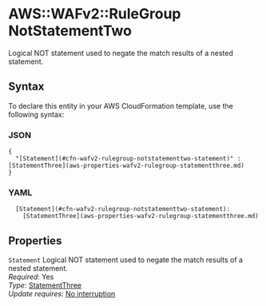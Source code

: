 # AWS::WAFv2::RuleGroup NotStatementTwo<a name="aws-properties-wafv2-rulegroup-notstatementtwo"></a>

Logical NOT statement used to negate the match results of a nested statement\. 

## Syntax<a name="aws-properties-wafv2-rulegroup-notstatementtwo-syntax"></a>

To declare this entity in your AWS CloudFormation template, use the following syntax:

### JSON<a name="aws-properties-wafv2-rulegroup-notstatementtwo-syntax.json"></a>

```
{
  "[Statement](#cfn-wafv2-rulegroup-notstatementtwo-statement)" : [StatementThree](aws-properties-wafv2-rulegroup-statementthree.md)
}
```

### YAML<a name="aws-properties-wafv2-rulegroup-notstatementtwo-syntax.yaml"></a>

```
  [Statement](#cfn-wafv2-rulegroup-notstatementtwo-statement): 
    [StatementThree](aws-properties-wafv2-rulegroup-statementthree.md)
```

## Properties<a name="aws-properties-wafv2-rulegroup-notstatementtwo-properties"></a>

`Statement`  <a name="cfn-wafv2-rulegroup-notstatementtwo-statement"></a>
Logical NOT statement used to negate the match results of a nested statement\.   
*Required*: Yes  
*Type*: [StatementThree](aws-properties-wafv2-rulegroup-statementthree.md)  
*Update requires*: [No interruption](https://docs.aws.amazon.com/AWSCloudFormation/latest/UserGuide/using-cfn-updating-stacks-update-behaviors.html#update-no-interrupt)